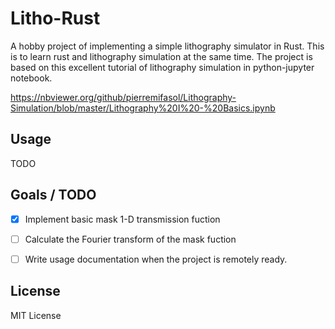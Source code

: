 # Litho-Rust

A hobby project of implementing a simple lithography simulator in Rust. This is to learn rust and lithography simulation at the same time. The project is based on this excellent tutorial of lithography simulation in python-jupyter notebook.

https://nbviewer.org/github/pierremifasol/Lithography-Simulation/blob/master/Lithography%20I%20-%20Basics.ipynb 

## Usage

TODO

## Goals / TODO
- [x] Implement basic mask 1-D transmission fuction
- [ ] Calculate the Fourier transform of the mask fuction
- [ ] Write usage documentation when the project is remotely ready. 


## License

MIT License